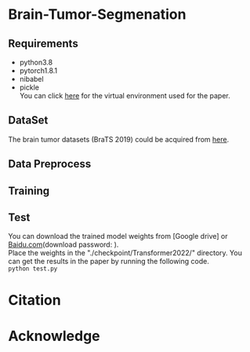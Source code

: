 # Brain-Tumor-Segmenation
## Requirements
* python3.8  
* pytorch1.8.1  
* nibabel  
* pickle  
You can click [here]() for the virtual environment used for the paper.
## DataSet
The brain tumor datasets (BraTS 2019) could be acquired from [here](https://ipp.cbica.upenn.edu/).
## Data Preprocess
## Training
## Test
You can download the trained model weights from [Google drive] or [Baidu.com](https://pan.baidu.com/s/1T8XjbW6ANncaJ5qHtqodBg)(download password: ).  
Place the weights in the "./checkpoint/Transformer2022/" directory. You can get the results in the paper by running the following code.  
` python test.py `
# Citation
# Acknowledge
